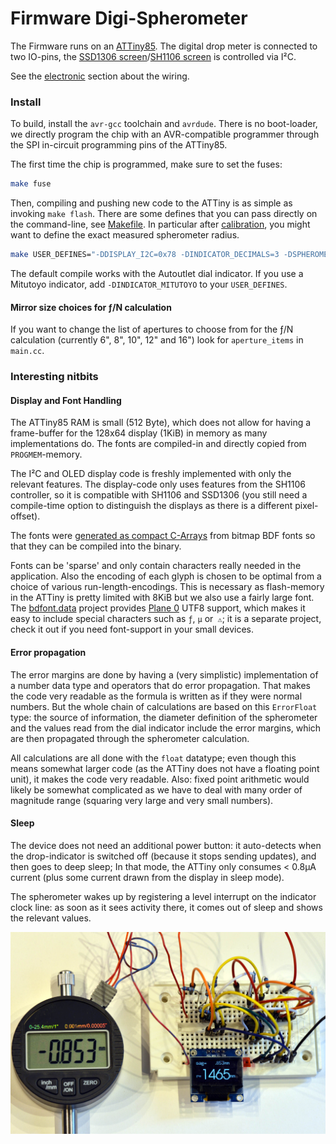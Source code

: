 Firmware Digi-Spherometer
=========================

The Firmware runs on an [ATTiny85]. The digital drop meter is connected to two
IO-pins, the [SSD1306 screen]/[SH1106 screen] is controlled via I²C.

See the [electronic](../pcb) section about the wiring.

### Install
To build, install the `avr-gcc` toolchain and `avrdude`. There is no
boot-loader, we directly program the chip with an AVR-compatible programmer
through the SPI in-circuit programming pins of the ATTiny85.

The first time the chip is programmed, make sure to set the fuses:
```bash
make fuse
```

Then, compiling and pushing new code to the ATTiny is as simple as invoking
`make flash`. There are some defines that you can pass directly on the
command-line, see [Makefile](./Makefile). In particular after
[calibration](../calibration), you might want to define the exact measured
spherometer radius.

```bash
make USER_DEFINES="-DDISPLAY_I2C=0x78 -DINDICATOR_DECIMALS=3 -DSPHEROMETER_RADIUS_MM=50.0" flash
```

The default compile works with the Autoutlet dial indicator. If you use a
Mitutoyo indicator, add `-DINDICATOR_MITUTOYO` to your `USER_DEFINES`.

#### Mirror size choices for ƒ/N calculation
If you want to change the list of apertures to choose from for the
ƒ/N calculation (currently 6", 8", 10", 12" and 16") look for `aperture_items`
in `main.cc`.

### Interesting nitbits

#### Display and Font Handling
The ATTiny85 RAM is small (512 Byte), which does not allow for having a
frame-buffer for the 128x64 display (1KiB) in memory as many implementations do.
The fonts are compiled-in and directly copied from `PROGMEM`-memory.

The I²C and OLED display code is freshly implemented with only the relevant
features. The display-code only uses features from the SH1106 controller, so it
is compatible with SH1106 and SSD1306 (you still need a compile-time option
to distinguish the displays as there is a different pixel-offset).

The fonts were [generated as compact C-Arrays][bdfont.data] from bitmap BDF
fonts so that they can be compiled into the binary.

Fonts can be 'sparse' and only contain characters really needed in the
application. Also the encoding of each glyph is chosen to be optimal from a
choice of various run-length-encodings. This is necessary as flash-memory in
the ATTiny is pretty limited with 8KiB but we also use a fairly large font.
The [bdfont.data] project provides [Plane 0] UTF8 support, which makes
it easy to include special characters such as `ƒ`, `μ` or` ⚠`;
it is a separate project, check it out if you need font-support in your small
devices.

#### Error propagation
The error margins are done by having a (very simplistic) implementation of
a number data type and operators that do error propagation. That makes
the code very readable as the formula is written as if they were normal
numbers. But the whole chain of calculations are based on this `ErrorFloat`
type: the source of information, the diameter definition of the spherometer
and the values read from the dial indicator include the error margins, which
are then propagated through the spherometer calculation.

All calculations are all done with the `float` datatype;
even though this means somewhat larger code (as the ATTiny does not have a
floating point unit), it makes the code very readable.
Also: fixed point arithmetic would likely be somewhat complicated as we have
to deal with many order of magnitude range (squaring very large and very small
numbers).

#### Sleep
The device does not need an additional power button: it auto-detects
when the drop-indicator is switched off (because it stops sending updates), and
then goes to deep sleep; In that mode, the ATTiny only consumes < 0.8μA current
(plus some current drawn from the display in sleep mode).

The spherometer wakes up by registering a level interrupt on the indicator
clock line: as soon as it sees activity there, it comes out of sleep and
shows the relevant values.

![](../img/spherometer-devel.jpg)

[attiny85]: https://www.microchip.com/wwwproducts/en/ATtiny85
[ssd1306 screen]: https://www.ebay.com/sch/i.html?_nkw=ssd1306+i2c+128x64
[sh1106 screen]: https://www.ebay.com/sch/i.html?_nkw=sh1106+i2c+128x64
[Plane 0]: https://en.wikipedia.org/wiki/Plane_(Unicode)#Basic_Multilingual_Plane
[bdfont.data]: https://github.com/hzeller/bdfont.data